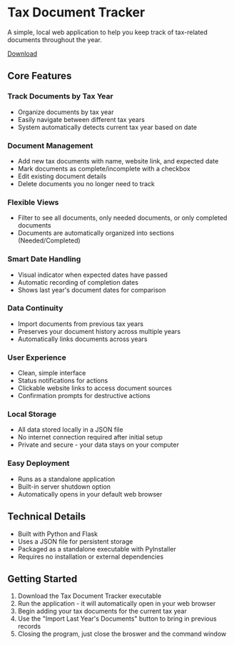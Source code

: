 # Tax Document Tracker

A simple, local web application to help you keep track of tax-related documents throughout the year.

[Download](https://github.com/pacmanninja998/Taxes/main/tree/dist "Download")
## Core Features

### Track Documents by Tax Year
- Organize documents by tax year
- Easily navigate between different tax years
- System automatically detects current tax year based on date

### Document Management
- Add new tax documents with name, website link, and expected date
- Mark documents as complete/incomplete with a checkbox
- Edit existing document details
- Delete documents you no longer need to track

### Flexible Views
- Filter to see all documents, only needed documents, or only completed documents
- Documents are automatically organized into sections (Needed/Completed)

### Smart Date Handling
- Visual indicator when expected dates have passed
- Automatic recording of completion dates
- Shows last year's document dates for comparison

### Data Continuity
- Import documents from previous tax years
- Preserves your document history across multiple years
- Automatically links documents across years

### User Experience
- Clean, simple interface
- Status notifications for actions
- Clickable website links to access document sources
- Confirmation prompts for destructive actions

### Local Storage
- All data stored locally in a JSON file
- No internet connection required after initial setup
- Private and secure - your data stays on your computer

### Easy Deployment
- Runs as a standalone application
- Built-in server shutdown option
- Automatically opens in your default web browser

## Technical Details

- Built with Python and Flask
- Uses a JSON file for persistent storage
- Packaged as a standalone executable with PyInstaller
- Requires no installation or external dependencies

## Getting Started

1. Download the Tax Document Tracker executable
2. Run the application - it will automatically open in your web browser
3. Begin adding your tax documents for the current tax year
4. Use the "Import Last Year's Documents" button to bring in previous records
5. Closing the program, just close the broswer and the command window
